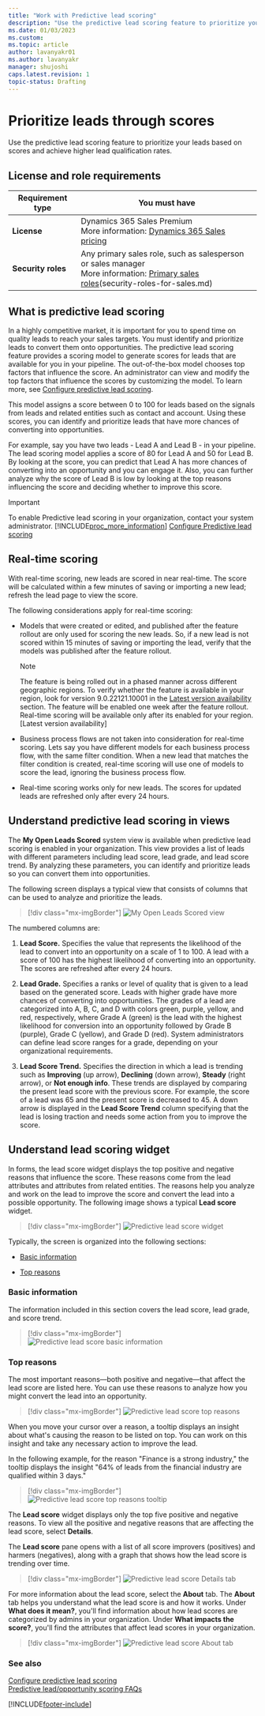 ```yaml
---
title: "Work with Predictive lead scoring"
description: "Use the predictive lead scoring feature to prioritize your leads based on scores and achieve higher lead qualification rates."
ms.date: 01/03/2023
ms.custom: 
ms.topic: article
author: lavanyakr01
ms.author: lavanyakr
manager: shujoshi
caps.latest.revision: 1
topic-status: Drafting
---
```

# Prioritize leads through scores  

Use the predictive lead scoring feature to prioritize your leads based on scores and achieve higher lead qualification rates.

## License and role requirements
| Requirement type | You must have |  
|-----------------------|---------|
| **License** | Dynamics 365 Sales Premium <br>More information: [Dynamics 365 Sales pricing](https://dynamics.microsoft.com/sales/pricing/) |
| **Security roles** | Any primary sales role, such as salesperson or sales manager<br>  More information: [Primary sales roles](security-roles-for-sales.md#primary-sales-roles)(security-roles-for-sales.md)|


## What is predictive lead scoring

In a highly competitive market, it is important for you to spend time on quality leads to reach your sales targets. You must identify and prioritize leads to convert them onto opportunities. The predictive lead scoring feature provides a scoring model to generate scores for leads that are available for you in your pipeline. The out-of-the-box model chooses top factors that influence the score. An administrator can view and modify the top factors that influence the scores by customizing the model. To learn more, see [Configure predictive lead scoring](configure-predictive-lead-scoring.md).

This model assigns a score between 0 to 100 for leads based on the signals from leads and related entities such as contact and account. Using these scores, you can identify and prioritize leads that have more chances of converting into opportunities. 

For example, say you have two leads - Lead A and Lead B - in your pipeline. The lead scoring model applies a score of 80 for Lead A and 50 for Lead B. By looking at the score, you can predict that Lead A has more chances of converting into an opportunity and you can engage it. Also, you can further analyze why the score of Lead B is low by looking at the top reasons influencing the score and deciding whether to improve this score.
 
> [!IMPORTANT]
> To enable Predictive lead scoring in your organization, contact your system administrator.
> [!INCLUDE[proc_more_information](../includes/proc-more-information.md)] [Configure Predictive lead scoring](configure-predictive-lead-scoring.md)

## Real-time scoring

With real-time scoring, new leads are scored in near real-time. The score will be calculated within a few minutes of saving or importing a new lead; refresh the lead page to view the score.  

The following considerations apply for real-time scoring:

- Models that were created or edited, and published after the feature rollout are only used for scoring the new leads. So, if a new lead is not scored within 15 minutes of saving or importing the lead, verify that the models was published after the feature rollout.  
    > [!NOTE]
    > The feature is being rolled out in a phased manner across different geographic regions. To verify whether the feature is available in your region, look for version 9.0.22121.10001 in the [Latest version availability](dynamics365/released-versions/dynamics365salesinsights) section. The feature will be enabled one week after the feature rollout. Real-time scoring will be available only after its enabled for your region. [Latest version availability]

- Business process flows are not taken into consideration for real-time scoring. Lets say you have different models for each business process flow, with the same filter condition. When a new lead that matches the filter condition is created, real-time scoring will use one of models to score the lead, ignoring the business process flow.
- Real-time scoring works only for new leads. The scores for updated leads are refreshed only after every 24 hours.  

## Understand predictive lead scoring in views

The **My Open Leads Scored** system view is available when predictive lead scoring is enabled in your organization. This view provides a list of leads with different parameters including lead score, lead grade, and lead score trend. By analyzing these parameters, you can identify and prioritize leads so you can convert them into opportunities.

The following screen displays a typical view that consists of columns that can be used to analyze and prioritize the leads.

> [!div class="mx-imgBorder"]
> ![My Open Leads Scored view](media/my-open-lead-score-view.png "My Open Leads Scored view")

The numbered columns are:

1.	**Lead Score.** Specifies the value that represents the likelihood of the lead to convert into an opportunity on a scale of 1 to 100. A lead with a score of 100 has the highest likelihood of converting into an opportunity. The scores are refreshed after every 24 hours.

2.	**Lead Grade.** Specifies a ranks or level of quality that is given to a lead based on the generated score. Leads with higher grade have more chances of converting into opportunities. The grades of a lead are categorized into A, B, C, and D with colors green, purple, yellow, and red, respectively, where Grade A (green) is the lead with the highest likelihood for conversion into an opportunity followed by Grade B (purple), Grade C (yellow), and Grade D (red). System administrators can define lead score ranges for a grade, depending on your organizational requirements.

3. **Lead Score Trend.** Specifies the direction in which a lead is trending such as **Improving** (up arrow), **Declining** (down arrow), **Steady** (right arrow), or **Not enough info**. These trends are displayed by comparing the present lead score with the previous score. For example, the score of a lead was 65 and the present score is decreased to 45. A down arrow is displayed in the **Lead Score Trend** column specifying that the lead is losing traction and needs some action from you to improve the score. 
 
## Understand lead scoring widget

In forms, the lead score widget displays the top positive and negative reasons that influence the score. These reasons come from the lead attributes and attributes from related entities. The reasons help you analyze and work on the lead to improve the score and convert the lead into a possible opportunity. The following image shows a typical **Lead score** widget.

> [!div class="mx-imgBorder"]
> ![Predictive lead score widget](media/predictive-lead-scoring-widget.png "Predictive lead score widget")

Typically, the screen is organized into the following sections:

- [Basic information](#basic-information)

- [Top reasons](#top-reasons)

### Basic information

The information included in this section covers the lead score, lead grade, and score trend.

> [!div class="mx-imgBorder"]
> ![Predictive lead score basic information](media/predictive-lead-scoring-widget-basic-information.png "Predictive lead score basic information")

### Top reasons

The most important reasons&mdash;both positive and negative&mdash;that affect the lead score are listed here. You can use these reasons to analyze how you might convert the lead into an opportunity.

> [!div class="mx-imgBorder"]
> ![Predictive lead score top reasons](media/predictive-lead-scoring-widget-top-reasons.png "Predictive lead score top reasons")

When you move your cursor over a reason, a tooltip displays an insight about what's causing the reason to be listed on top. You can work on this insight and take any necessary action to improve the lead.

In the following example, for the reason "Finance is a strong industry," the tooltip displays the insight "64% of leads from the financial industry are qualified within 3 days." 

> [!div class="mx-imgBorder"]
> ![Predictive lead score top reasons tooltip](media/predictive-lead-scoring-widget-top-reasons-tool-tip.png "Predictive lead score top reasons tooltip")

The **Lead score** widget displays only the top five positive and negative reasons. To view all the positive and negative reasons that are affecting the lead score, select **Details**. 

The **Lead score** pane opens with a list of all score improvers (positives) and harmers (negatives), along with a graph that shows how the lead score is trending over time.

> [!div class="mx-imgBorder"]
> ![Predictive lead score Details tab](media/predictive-lead-scoring-widget-top-reasons-details-tab.png "Predictive lead score Details tab")

For more information about the lead score, select the **About** tab. The **About** tab helps you understand what the lead score is and how it works. Under **What does it mean?**, you'll find information about how lead scores are categorized by admins in your organization. Under **What impacts the score?**, you'll find the attributes that affect lead scores in your organization.

> [!div class="mx-imgBorder"]
> ![Predictive lead score About tab](media/predictive-lead-scoring-widget-top-reasons-about-tab.png "Predictive lead score About tab")

### See also

[Configure predictive lead scoring](configure-predictive-lead-scoring.md)  
[Predictive lead/opportunity scoring FAQs](faqs-sales-insights.md#predictive-leadopportunity-scoring)


[!INCLUDE[footer-include](../includes/footer-banner.md)]
